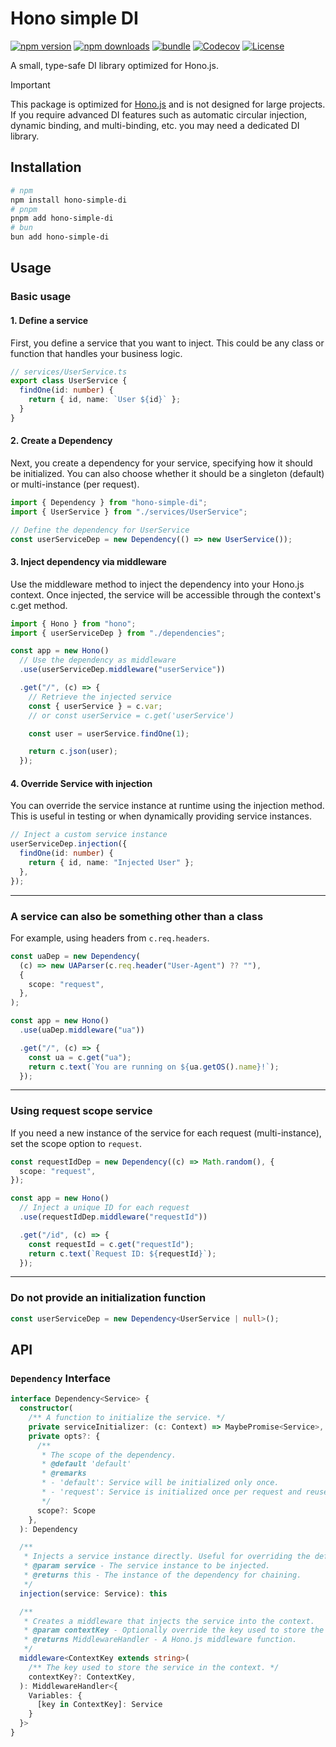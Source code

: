 # Hono simple DI

[![npm version][npm-version-src]][npm-version-href]
[![npm downloads][npm-downloads-src]][npm-downloads-href]
[![bundle][bundle-src]][bundle-href]
[![Codecov][codecov-src]][codecov-href]
[![License][license-src]][license-href]

A small, type-safe DI library optimized for Hono.js.

> [!IMPORTANT]
> This package is optimized for [Hono.js](https://github.com/honojs/hono) and is not designed for large projects. If you require advanced DI features such as automatic circular injection, dynamic binding, and multi-binding, etc. you may need a dedicated DI library.

## Installation

```bash
# npm
npm install hono-simple-di
# pnpm
pnpm add hono-simple-di
# bun
bun add hono-simple-di
```

## Usage

### Basic usage

#### 1. Define a service

First, you define a service that you want to inject. This could be any class or function that handles your business logic.

```ts
// services/UserService.ts
export class UserService {
  findOne(id: number) {
    return { id, name: `User ${id}` };
  }
}
```

#### 2. Create a Dependency

Next, you create a dependency for your service, specifying how it should be initialized. You can also choose whether it should be a singleton (default) or multi-instance (per request).

```ts
import { Dependency } from "hono-simple-di";
import { UserService } from "./services/UserService";

// Define the dependency for UserService
const userServiceDep = new Dependency(() => new UserService());
```

#### 3. Inject dependency via middleware

Use the middleware method to inject the dependency into your Hono.js context. Once injected, the service will be accessible through the context's c.get method.

```ts
import { Hono } from "hono";
import { userServiceDep } from "./dependencies";

const app = new Hono()
  // Use the dependency as middleware
  .use(userServiceDep.middleware("userService"))

  .get("/", (c) => {
    // Retrieve the injected service
    const { userService } = c.var;
    // or const userService = c.get('userService')

    const user = userService.findOne(1);

    return c.json(user);
  });
```

#### 4. Override Service with injection

You can override the service instance at runtime using the injection method. This is useful in testing or when dynamically providing service instances.

```ts
// Inject a custom service instance
userServiceDep.injection({
  findOne(id: number) {
    return { id, name: "Injected User" };
  },
});
```

---

### A service can also be something other than a class

For example, using headers from `c.req.headers`.

```ts
const uaDep = new Dependency(
  (c) => new UAParser(c.req.header("User-Agent") ?? ""),
  {
    scope: "request",
  },
);

const app = new Hono()
  .use(uaDep.middleware("ua"))

  .get("/", (c) => {
    const ua = c.get("ua");
    return c.text(`You are running on ${ua.getOS().name}!`);
  });
```

---

### Using request scope service

If you need a new instance of the service for each request (multi-instance), set the scope option to `request`.

```ts
const requestIdDep = new Dependency((c) => Math.random(), {
  scope: "request",
});

const app = new Hono()
  // Inject a unique ID for each request
  .use(requestIdDep.middleware("requestId"))

  .get("/id", (c) => {
    const requestId = c.get("requestId");
    return c.text(`Request ID: ${requestId}`);
  });
```

---

### Do not provide an initialization function

```ts
const userServiceDep = new Dependency<UserService | null>();

```

## API

### `Dependency` Interface

```ts
interface Dependency<Service> {
  constructor(
    /** A function to initialize the service. */
    private serviceInitializer: (c: Context) => MaybePromise<Service>,
    private opts?: {
      /**
       * The scope of the dependency.
       * @default 'default'
       * @remarks
       * - 'default': Service will be initialized only once.
       * - 'request': Service is initialized once per request and reused across requests.
       */
      scope?: Scope
    },
  ): Dependency

  /**
   * Injects a service instance directly. Useful for overriding the default service.
   * @param service - The service instance to be injected.
   * @returns this - The instance of the dependency for chaining.
   */
  injection(service: Service): this

  /**
   * Creates a middleware that injects the service into the context.
   * @param contextKey - Optionally override the key used to store the service in the context.
   * @returns MiddlewareHandler - A Hono.js middleware function.
   */
  middleware<ContextKey extends string>(
    /** The key used to store the service in the context. */
    contextKey?: ContextKey,
  ): MiddlewareHandler<{
    Variables: {
      [key in ContextKey]: Service
    }
  }>
}
```

<!-- Refs -->

[npm-version-src]: https://img.shields.io/npm/v/hono-simple-di
[npm-version-href]: https://npmjs.com/package/hono-simple-di
[npm-downloads-src]: https://img.shields.io/npm/dm/hono-simple-di
[npm-downloads-href]: https://npmjs.com/package/hono-simple-di
[codecov-src]: https://img.shields.io/codecov/c/gh/maou-shonen/hono-simple-di/main
[codecov-href]: https://codecov.io/gh/maou-shonen/hono-simple-di
[bundle-src]: https://img.shields.io/bundlephobia/minzip/hono-simple-di
[bundle-href]: https://bundlephobia.com/result?p=hono-simple-di
[license-src]: https://img.shields.io/github/license/maou-shonen/hono-simple-di.svg
[license-href]: https://github.com/maou-shonen/hono-simple-di/blob/main/LICENSE
